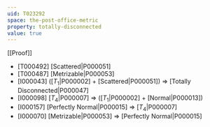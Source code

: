 ```yaml
---
uid: T023292
space: the-post-office-metric
property: totally-disconnected
value: true
---
```

[[Proof]]

* [T000492] [Scattered|P000051]
* [T000487] [Metrizable|P000053]
* [I000043] ([$T_1$|P000002] + [Scattered|P000051]) => [Totally Disconnected|P000047]
* [I000098] [$T_4$|P000007] => ([$T_1$|P000002] + [Normal|P000013])
* [I000157] [Perfectly Normal|P000015] => [$T_4$|P000007]
* [I000070] [Metrizable|P000053] => [Perfectly Normal|P000015]

